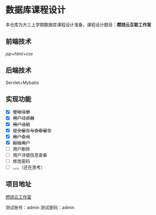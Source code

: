 # 数据库课程设计

本仓库为大三上学期数据库课程设计准备，课程设计题目：**燃烧云互联工作室**

## 前端技术

*jsp+html+css*

## 后端技术

Servlet+Mybatis

## 实现功能

- [x] ~~登陆注册~~
- [x] ~~用户过滤器~~
- [x] ~~用户注销~~
- [x] ~~提交留言与查看留言~~
- [x] ~~用户查询~~
- [x] ~~超级用户~~
- [ ] 用户删除
- [ ] 用户详细信息查看
- [ ] 修改密码
- [ ] 。。。（还在思考）

## 项目地址

[燃烧云工作室](https://work.zengchen233.cn/) 

测试账号：admin 测试密码：admin

